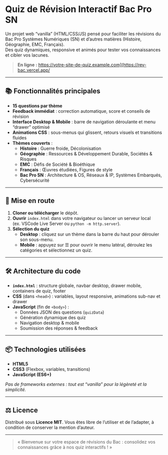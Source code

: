 # Quiz de Révision Interactif Bac Pro SN

Un projet web “vanilla” (HTML/CSS/JS) pensé pour faciliter les révisions du Bac Pro Systèmes Numériques (SN) et d’autres matières (Histoire, Géographie, EMC, Français).  
Des quiz dynamiques, responsive et animés pour tester vos connaissances et cibler vos lacunes.

> **En ligne :** https://votre-site-de-quiz.example.com](https://rev-bac.vercel.app/

---

## 📚 Fonctionnalités principales

- **15 questions par thème**  
- **Feedback immédiat** : correction automatique, score et conseils de révision  
- **Interface Desktop & Mobile** : barre de navigation déroulante et menu “drawer” optimisé  
- **Animations CSS** : sous-menus qui glissent, retours visuels et transitions fluides  
- **Thèmes couverts** :  
  - **Histoire** : Guerre froide, Décolonisation  
  - **Géographie** : Ressources & Développement Durable, Sociétés & Risques  
  - **EMC** : Défis de Société & Bioéthique  
  - **Français** : Œuvres étudiées, Figures de style  
  - **Bac Pro SN** : Architecture & OS, Réseaux & IP, Systèmes Embarqués, Cybersécurité

---

## 🚀 Mise en route

1. **Cloner ou télécharger** le dépôt.  
2. **Ouvrir** `index.html` dans votre navigateur ou lancer un serveur local  
   (ex. VSCode Live Server ou `python -m http.server`).  
3. **Sélection du quiz**  
   - **Desktop** : cliquez sur un thème dans la barre du haut pour dérouler son sous-menu.  
   - **Mobile** : appuyez sur ☰ pour ouvrir le menu latéral, déroulez les catégories et sélectionnez un quiz.

---

## 🛠️ Architecture du code

- **`index.html`** : structure globale, navbar desktop, drawer mobile, containers de quiz, footer  
- **CSS** (dans `<head>`) : variables, layout responsive, animations sub-nav et drawer  
- **JavaScript** (fin de `<body>`) :  
  - Données JSON des questions (`quizData`)  
  - Génération dynamique des quiz  
  - Navigation desktop & mobile  
  - Soumission des réponses & feedback  

---

## 📦 Technologies utilisées

- **HTML5**  
- **CSS3** (Flexbox, variables, transitions)  
- **JavaScript (ES6+)**  

*Pas de frameworks externes : tout est “vanilla” pour la légèreté et la simplicité.*  

---

## ⚖️ Licence

Distribué sous **Licence MIT**. Vous êtes libre de l’utiliser et de l’adapter, à condition de conserver la mention d’auteur.

---

> « Bienvenue sur votre espace de révisions du Bac : consolidez vos connaissances grâce à nos quiz interactifs ! »
